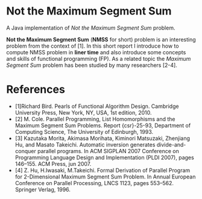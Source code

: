 # Not the Maximum Segment Sum
A Java implementation of *Not the Maximum Segment Sum* problem.

**Not the Maximum Segment Sum** (**NMSS** for short) problem is an interesting problem from the context of [1].
In this short report I introduce how to compute NMSS problem in **liner time** and also introduce some concepts and skills of functional programming (FP). 
As a related topic the *Maximum Segment Sum* problem has been studied by many researchers [2-4].


# References
* [1]Richard Bird. Pearls of Functional Algorithm Design. Cambridge University
Press, New York, NY, USA, 1st edition, 2010.
* [2] M. Cole. Parallel Programming, List Homomorphisms and the Maximum
Segment Sum Problems. Report {csr}-25-93, Department of Computing
Science, The University of Edinburgh, 1993.
* [3] Kazutaka Morita, Akimasa Morihata, Kiminori Matsuzaki, Zhenjiang Hu,
and Masato Takeichi. Automatic inversion generates divide-and-conquer
parallel programs. In ACM SIGPLAN 2007 Conference on Programming
Language Design and Implementation (PLDI 2007), pages 146–155. ACM
Press, jun 2007.
* [4] Z. Hu, H.Iwasaki, M.Takeichi. Formal Derivation of Parallel Program
for 2-Dimensional Maximum Segment Sum Problem. In Annual European Conference on Parallel Processing, LNCS 1123, pages 553–562. Springer Verlag, 1996.

